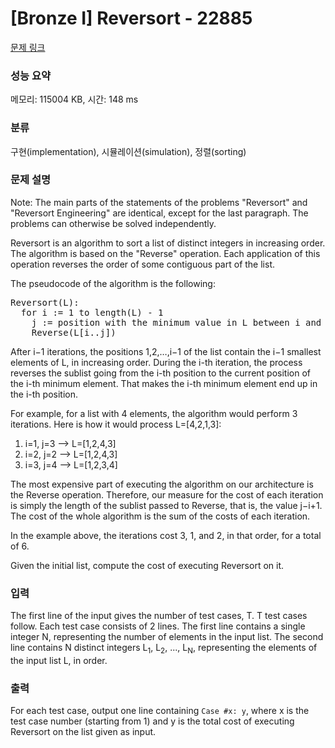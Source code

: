 # [Bronze I] Reversort - 22885 

[문제 링크](https://www.acmicpc.net/problem/22885) 

### 성능 요약

메모리: 115004 KB, 시간: 148 ms

### 분류

구현(implementation), 시뮬레이션(simulation), 정렬(sorting)

### 문제 설명

<p>Note: The main parts of the statements of the problems "Reversort" and "Reversort Engineering" are identical, except for the last paragraph. The problems can otherwise be solved independently.</p>

<p>Reversort is an algorithm to sort a list of distinct integers in increasing order. The algorithm is based on the "Reverse" operation. Each application of this operation reverses the order of some contiguous part of the list.</p>

<p>The pseudocode of the algorithm is the following:</p>

<pre>Reversort(L):
  for i := 1 to length(L) - 1
    j := position with the minimum value in L between i and length(L), inclusive
    Reverse(L[i..j])
</pre>

<p>After i−1 iterations, the positions 1,2,…,i−1 of the list contain the i−1 smallest elements of L, in increasing order. During the i-th iteration, the process reverses the sublist going from the i-th position to the current position of the i-th minimum element. That makes the i-th minimum element end up in the i-th position.</p>

<p>For example, for a list with 4 elements, the algorithm would perform 3 iterations. Here is how it would process L=[4,2,1,3]:</p>

<ol>
	<li>i=1, j=3 ⟶ L=[1,2,4,3]</li>
	<li>i=2, j=2 ⟶ L=[1,2,4,3]</li>
	<li>i=3, j=4 ⟶ L=[1,2,3,4]</li>
</ol>

<p>The most expensive part of executing the algorithm on our architecture is the Reverse operation. Therefore, our measure for the cost of each iteration is simply the length of the sublist passed to Reverse, that is, the value j−i+1. The cost of the whole algorithm is the sum of the costs of each iteration.</p>

<p>In the example above, the iterations cost 3, 1, and 2, in that order, for a total of 6.</p>

<p>Given the initial list, compute the cost of executing Reversort on it.</p>

### 입력 

 <p>The first line of the input gives the number of test cases, T. T test cases follow. Each test case consists of 2 lines. The first line contains a single integer N, representing the number of elements in the input list. The second line contains N distinct integers L<sub>1</sub>, L<sub>2</sub>, ..., L<sub>N</sub>, representing the elements of the input list L, in order.</p>

### 출력 

 <p>For each test case, output one line containing <code>Case #x: y</code>, where x is the test case number (starting from 1) and y is the total cost of executing Reversort on the list given as input.</p>

